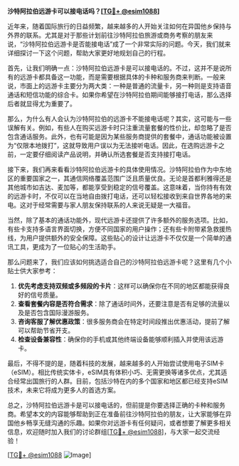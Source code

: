 **沙特阿拉伯远游卡可以接电话吗？[[TG💪+ @esim1088](https://t.me/s/esim1088)]**

近年来，随着国际旅行的日益频繁，越来越多的人开始关注如何在异国他乡保持与外界的联系。尤其是对于那些计划前往沙特阿拉伯旅游或商务考察的朋友来说，“沙特阿拉伯远游卡是否能接电话”成了一个非常实际的问题。今天，我们就来详细探讨一下这个问题，帮助大家更好地规划自己的行程。

首先，让我们明确一点：沙特阿拉伯远游卡是可以接电话的。不过，这并不是说所有的远游卡都具备这一功能，而是需要根据具体的卡种和服务商来判断。一般来说，市面上的远游卡主要分为两大类：一种是普通的流量卡，另一种则是支持语音通话和短信功能的综合卡。如果你希望在沙特阿拉伯期间能够接打电话，那么选择后者就显得尤为重要了。

那么，为什么有人会认为沙特阿拉伯的远游卡不能接电话呢？其实，这可能与一些误解有关。例如，有些人在购买远游卡时只注重流量套餐的性价比，却忽略了是否包含通话服务。此外，也有可能是因为某些服务商提供的套餐中，通话功能被设置为“仅限本地拨打”，这就导致用户误以为无法接听电话。因此，在选购远游卡之前，一定要仔细阅读产品说明，并确认所选套餐是否支持接打电话。

接下来，我们再来看看沙特阿拉伯远游卡的具体使用情况。沙特阿拉伯作为中东地区的重要国家之一，其通信网络覆盖范围广泛且质量优良。无论是首都利雅得还是其他城市如吉达、麦加等，都能享受到稳定的信号覆盖。这意味着，当你持有有效的远游卡时，不仅可以在当地自由拨打电话，还可以轻松接收到来自世界各地的来电。这对于经常需要与家人朋友保持联系的人来说无疑是一大福音。

当然，除了基本的通话功能外，现代远游卡还提供了许多额外的服务选项。比如，有些卡支持多语言界面切换，方便不同国家的用户操作；还有些卡附带紧急救援热线，为用户提供额外的安全保障。这些贴心的设计让远游卡不仅仅是一个简单的通讯工具，更成为了一位贴心的生活助手。

那么问题来了，我们应该如何挑选适合自己的沙特阿拉伯远游卡呢？这里有几个小贴士供大家参考：

1. **优先考虑支持双频或多频段的卡片**：这样可以确保你在不同的地区都能获得良好的信号质量。
2. **查看套餐内容是否符合需求**：除了通话时间外，还要注意是否有足够的流量以及是否包含国际漫游服务。
3. **咨询客服了解优惠政策**：很多服务商会在特定时间段推出优惠活动，提前了解可以帮助节省开支。
4. **检查设备兼容性**：确保你的手机或其他终端设备能够顺利插入并使用该远游卡。

最后，不得不提的是，随着科技的发展，越来越多的人开始尝试使用电子SIM卡（eSIM）。相比传统实体卡，eSIM具有体积小巧、无需更换等诸多优点，尤其适合经常出国旅行的人群。目前，包括沙特在内的多个国家和地区都已经支持eSIM技术，未来它将成为更多人的首选方案。

总之，沙特阿拉伯远游卡是可以接电话的，但前提是你要选择正确的卡种和服务商。希望本文的内容能够帮助到正在准备前往沙特阿拉伯的朋友，让大家能够在异国他乡畅享无缝沟通的乐趣。如果你对远游卡有任何疑问，或者想要了解更多相关信息，欢迎随时加入我们的讨论群组[[TG💪+ @esim1088](https://t.me/s/esim1088)]，与大家一起交流经验！

[[TG💪+ @esim1088](https://t.me/s/esim1088) ![Image](https://i.postimg.cc/4NQfJmqS/Snipaste-2025-05-13-00-14-12.png)]